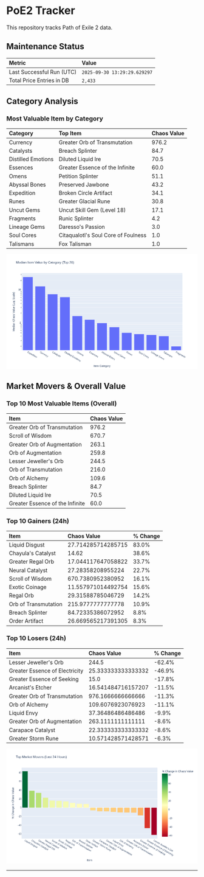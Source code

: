 # PoE2 Tracker

This repository tracks Path of Exile 2 data.

## Maintenance Status

<!-- START_MAINTENANCE -->
| Metric | Value |
|:---|:---|
| Last Successful Run (UTC) | `2025-09-30 13:29:29.629297` |
| Total Price Entries in DB | `2,433` |

<!-- END_MAINTENANCE -->

## Category Analysis

<!-- START_CATEGORY_ANALYSIS -->
### Most Valuable Item by Category
| Category | Top Item | Chaos Value |
| :--- | :--- | :--- |
| Currency | Greater Orb of Transmutation | 976.2 |
| Catalysts | Breach Splinter | 84.7 |
| Distilled Emotions | Diluted Liquid Ire | 70.5 |
| Essences | Greater Essence of the Infinite | 60.0 |
| Omens | Petition Splinter | 51.1 |
| Abyssal Bones | Preserved Jawbone | 43.2 |
| Expedition | Broken Circle Artifact | 34.1 |
| Runes | Greater Glacial Rune | 30.8 |
| Uncut Gems | Uncut Skill Gem (Level 18) | 17.1 |
| Fragments | Runic Splinter | 4.2 |
| Lineage Gems | Daresso's Passion | 3.0 |
| Soul Cores | Citaqualotl's Soul Core of Foulness | 1.0 |
| Talismans | Fox Talisman | 1.0 |


![Category Analysis Chart](charts/category_analysis.png)
<!-- END_CATEGORY_ANALYSIS -->

## Market Movers & Overall Value

<!-- START_ANALYSIS -->
### Top 10 Most Valuable Items (Overall)
| Item | Chaos Value |
| :--- | :--- |
| Greater Orb of Transmutation | 976.2 |
| Scroll of Wisdom | 670.7 |
| Greater Orb of Augmentation | 263.1 |
| Orb of Augmentation | 259.8 |
| Lesser Jeweller's Orb | 244.5 |
| Orb of Transmutation | 216.0 |
| Orb of Alchemy | 109.6 |
| Breach Splinter | 84.7 |
| Diluted Liquid Ire | 70.5 |
| Greater Essence of the Infinite | 60.0 |

### Top 10 Gainers (24h)
| Item | Chaos Value | % Change |
| :--- | :--- | :--- |
| Liquid Disgust | 27.714285714285715 | 83.0% |
| Chayula's Catalyst | 14.62 | 38.6% |
| Greater Regal Orb | 17.044117647058822 | 33.7% |
| Neural Catalyst | 27.28358208955224 | 22.7% |
| Scroll of Wisdom | 670.7380952380952 | 16.1% |
| Exotic Coinage | 11.557971014492754 | 15.6% |
| Regal Orb | 29.31588785046729 | 14.2% |
| Orb of Transmutation | 215.9777777777778 | 10.9% |
| Breach Splinter | 84.72335386072952 | 8.8% |
| Order Artifact | 26.669565217391305 | 8.3% |

### Top 10 Losers (24h)
| Item | Chaos Value | % Change |
| :--- | :--- | :--- |
| Lesser Jeweller's Orb | 244.5 | -62.4% |
| Greater Essence of Electricity | 25.333333333333332 | -46.9% |
| Greater Essence of Seeking | 15.0 | -17.8% |
| Arcanist's Etcher | 16.541484716157207 | -11.5% |
| Greater Orb of Transmutation | 976.1666666666666 | -11.3% |
| Orb of Alchemy | 109.6076923076923 | -11.1% |
| Liquid Envy | 37.36486486486486 | -9.9% |
| Greater Orb of Augmentation | 263.1111111111111 | -8.6% |
| Carapace Catalyst | 22.333333333333332 | -8.6% |
| Greater Storm Rune | 10.571428571428571 | -6.3% |


![Market Movers Chart](charts/market_movers.png)
<!-- END_ANALYSIS -->

---
